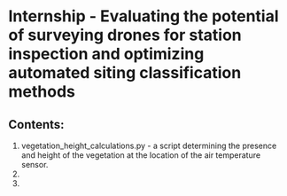 # Internship - Evaluating the potential of surveying drones for station inspection and optimizing automated siting classification methods

## Contents:
1. vegetation_height_calculations.py - a script determining the presence and height of the vegetation at the location of the air temperature sensor.
2. 
3.
